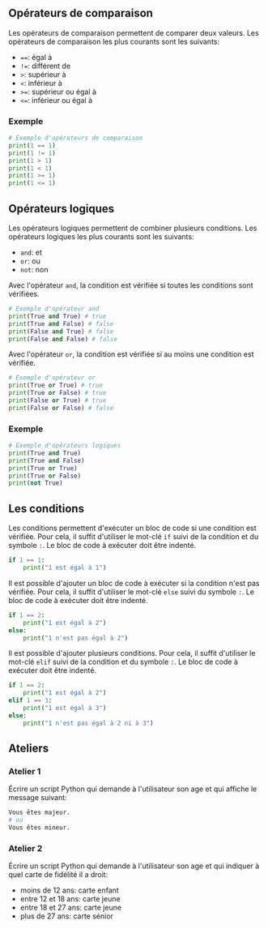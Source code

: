 ## Opérateurs de comparaison

Les opérateurs de comparaison permettent de comparer deux valeurs. Les opérateurs de comparaison les plus courants sont les suivants:

- `==`: égal à
- `!=`: différent de
- `>`: supérieur à
- `<`: inférieur à
- `>=`: supérieur ou égal à
- `<=`: inférieur ou égal à

### Exemple

```python
# Exemple d'opérateurs de comparaison
print(1 == 1)
print(1 != 1)
print(1 > 1)
print(1 < 1)
print(1 >= 1)
print(1 <= 1)
```

## Opérateurs logiques

Les opérateurs logiques permettent de combiner plusieurs conditions. Les opérateurs logiques les plus courants sont les suivants:

- `and`: et
- `or`: ou
- `not`: non

Avec l'opérateur `and`, la condition est vérifiée si toutes les conditions sont vérifiées.

```python
# Exemple d'opérateur and
print(True and True) # true
print(True and False) # false
print(False and True) # false
print(False and False) # false
```

Avec l'opérateur `or`, la condition est vérifiée si au moins une condition est vérifiée.

```python
# Exemple d'opérateur or
print(True or True) # true
print(True or False) # true
print(False or True) # true
print(False or False) # false
```

### Exemple

```python
# Exemple d'opérateurs logiques
print(True and True)
print(True and False)
print(True or True)
print(True or False)
print(not True)
```

## Les conditions

Les conditions permettent d'exécuter un bloc de code si une condition est vérifiée. Pour cela, il suffit d'utiliser le mot-clé `if` suivi de la condition et du symbole `:`. Le bloc de code à exécuter doit être indenté.

```python
if 1 == 1:
    print("1 est égal à 1")
```

Il est possible d'ajouter un bloc de code à exécuter si la condition n'est pas vérifiée. Pour cela, il suffit d'utiliser le mot-clé `else` suivi du symbole `:`. Le bloc de code à exécuter doit être indenté.

```python
if 1 == 2:
    print("1 est égal à 2")
else:
    print("1 n'est pas égal à 2")
```

Il est possible d'ajouter plusieurs conditions. Pour cela, il suffit d'utiliser le mot-clé `elif` suivi de la condition et du symbole `:`. Le bloc de code à exécuter doit être indenté.

```python
if 1 == 2:
    print("1 est égal à 2")
elif 1 == 3:
    print("1 est égal à 3")
else:
    print("1 n'est pas égal à 2 ni à 3")
```

## Ateliers

### Atelier 1

Écrire un script Python qui demande à l'utilisateur son age et qui affiche le message suivant:

```python
Vous êtes majeur.
# ou
Vous êtes mineur.
```

### Atelier 2

Écrire un script Python qui demande à l'utilisateur son age et qui indiquer à quel carte de fidélité il a droit:

- moins de 12 ans: carte enfant
- entre 12 et 18 ans: carte jeune
- entre 18 et 27 ans: carte jeune
- plus de 27 ans: carte sénior
